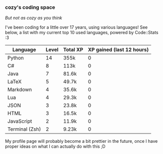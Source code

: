 ### cozy's coding space
*But not as cozy as you think*

I've been coding for a little over 17 years, using various languages! See below, a list with my current top 10 used languages, powered by Code::Stats :3
    
| Language | Level | Total XP | XP gained (last 12 hours) |
| --- | --- | --- | --- |
| Python | 14 | 355k | 0 |
| C# | 8 | 113k | 0 |
| Java | 7 | 81.6k | 0 |
| LaTeX | 5 | 49.7k | 0 |
| Markdown | 4 | 35.6k | 0 |
| Lua | 4 | 29.3k | 0 |
| JSON | 3 | 23.8k | 0 |
| HTML | 3 | 16.5k | 0 |
| JavaScript | 2 | 11.9k | 0 |
| Terminal (Zsh) | 2 | 9.23k | 0 |
    
My profile page will probably become a bit prettier in the future, once I have proper ideas on what I can actually do with this ;D